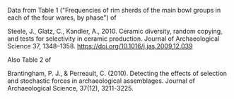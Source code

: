 Data from Table 1 ("Frequencies of rim sherds of the main bowl groups in each of the four wares, by phase") of

Steele, J., Glatz, C., Kandler, A., 2010. Ceramic diversity, random copying, and tests for selectivity in ceramic production. Journal of Archaeological Science 37, 1348–1358. https://doi.org/10.1016/j.jas.2009.12.039

Also Table 2 of 

Brantingham, P. J., & Perreault, C. (2010). Detecting the effects of selection and stochastic forces in archaeological assemblages. Journal of Archaeological Science, 37(12), 3211-3225.

